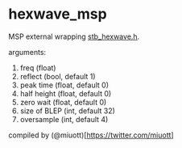 # hexwave_msp

MSP external wrapping [stb_hexwave.h](https://github.com/nothings/stb/blob/master/stb_hexwave.h).

arguments:

1. freq (float)
2. reflect (bool, default 1)
3. peak time (float, default 0)
4. half height (float, default 0) 
5. zero wait (float, default 0)
6. size of BLEP (int, default 32)
7. oversample (int, default 4)

compiled by (@miuott)[https://twitter.com/miuott]
